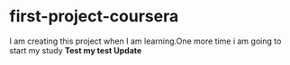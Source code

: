 # first-project-coursera
I am creating this project when I am learning.One more time i am going to start my study
<b>
Test
my test
<b>
Update 
